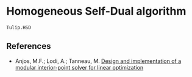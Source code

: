 # Homogeneous Self-Dual algorithm

```@docs
Tulip.HSD
```

## References

* Anjos, M.F.; Lodi, A.; Tanneau, M.
    [Design and implementation of a modular interior-point solver for linear optimization](https://arxiv.org/abs/2006.08814)